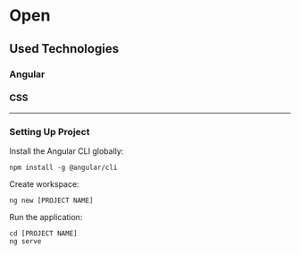 # Open

## Used Technologies
<h3>Angular</h3>
<h3>CSS</h3>
<hr>

### Setting Up Project

Install the Angular CLI globally:

```
npm install -g @angular/cli
```

Create workspace:

```
ng new [PROJECT NAME]
```

Run the application:

```
cd [PROJECT NAME]
ng serve
```

